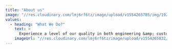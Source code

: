 ```yaml
---
title: "About us"  
image: "//res.cloudinary.com/lmj6rf6tz/image/upload/v1554265785/img/1920x1080/img4.jpg"
values:
  - heading: "What We Do?"
    text: >
      Experience a level of our quality in both engineering &amp; customization works.
    imageUrl: "//res.cloudinary.com/lmj6rf6tz/image/upload/v1554265832/img/900x450/img2.jpg"
---    
```


